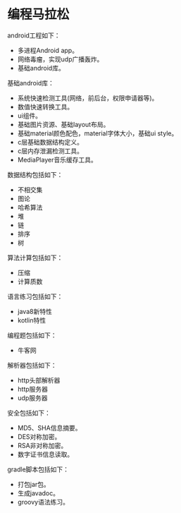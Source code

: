 # 编程马拉松

android工程如下：

+ 多进程Android app。
+ 网络毒瘤，实现udp广播轰炸。
+ 基础android库。

基础android库：

+ 系统快速检测工具(网络，前后台，权限申请器等)。
+ 数值快速转换工具。
+ ui组件。
+ 基础图片资源、基础layout布局。
+ 基础material颜色配色，material字体大小，基础ui style。
+ c层基础数据结构定义。
+ c层内存泄漏检测工具。
+ MediaPlayer音乐缓存工具。

数据结构包括如下：

+ 不相交集
+ 图论
+ 哈希算法
+ 堆
+ 链
+ 排序
+ 树

算法计算包括如下：

+ 压缩
+ 计算质数

语言练习包括如下：

+ java8新特性
+ kotlin特性

编程题包括如下：

+ 牛客网

解析器包括如下：

+ http头部解析器
+ http服务器
+ udp服务器

安全包括如下：

+ MD5、SHA信息摘要。
+ DES对称加密。
+ RSA非对称加密。
+ 数字证书信息读取。

gradle脚本包括如下：

+ 打包jar包。
+ 生成javadoc。
+ groovy语法练习。

